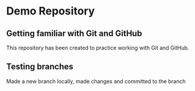 # Demo Repository

## Getting familiar with Git and GitHub
This repository has been created to practice working with Git and GitHub.

## Testing branches
Made a new branch locally, made changes and committed to the branch